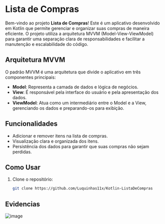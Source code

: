 # Lista de Compras

Bem-vindo ao projeto **Lista de Compras**! Este é um aplicativo desenvolvido em Kotlin que permite gerenciar e organizar suas compras de maneira eficiente. O projeto utiliza a arquitetura MVVM (Model-View-ViewModel) para garantir uma separação clara de responsabilidades e facilitar a manutenção e escalabilidade do código.

## Arquitetura MVVM

O padrão MVVM é uma arquitetura que divide o aplicativo em três componentes principais:
- **Model**: Representa a camada de dados e lógica de negócios.
- **View**: É responsável pela interface do usuário e pela apresentação dos dados.
- **ViewModel**: Atua como um intermediário entre o Model e a View, gerenciando os dados e preparando-os para exibição.

## Funcionalidades

- Adicionar e remover itens na lista de compras.
- Visualização clara e organizada dos itens.
- Persistência dos dados para garantir que suas compras não sejam perdidas.

## Como Usar

1. Clone o repositório:
   ```bash
   git clone https://github.com/Luquinhas11x/Kotlin-ListaDeCompras

## Evidencias
![image](https://github.com/user-attachments/assets/af1f5803-87e6-46c8-a65d-75eebc609abe)

